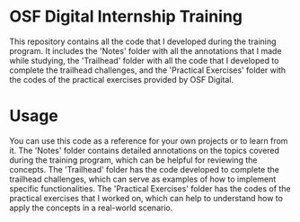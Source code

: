 # OSF Digital Internship Training
This repository contains all the code that I developed during the training program. It includes the 'Notes' folder with all the annotations that I made while studying, the 'Trailhead' folder with all the code that I developed to complete the trailhead challenges, and the 'Practical Exercises' folder with the codes of the practical exercises provided by OSF Digital.

# Usage
You can use this code as a reference for your own projects or to learn from it. The 'Notes' folder contains detailed annotations on the topics covered during the training program, which can be helpful for reviewing the concepts. The 'Trailhead' folder has the code developed to complete the trailhead challenges, which can serve as examples of how to implement specific functionalities. The 'Practical Exercises' folder has the codes of the practical exercises that I worked on, which can help to understand how to apply the concepts in a real-world scenario.
